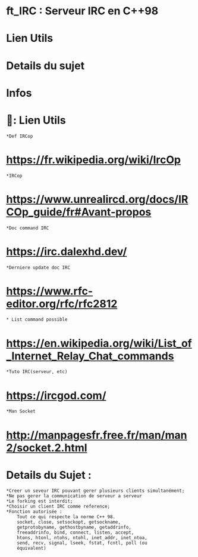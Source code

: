 # ft_IRC : Serveur IRC en C++98

# Lien Utils
# Details du sujet
# Infos


# 🔗: Lien Utils

	*Def IRCop
#	https://fr.wikipedia.org/wiki/IrcOp
	*IRCop
#	https://www.unrealircd.org/docs/IRCOp_guide/fr#Avant-propos
	*Doc command IRC
#	https://irc.dalexhd.dev/
	*Derniere update doc IRC
#	https://www.rfc-editor.org/rfc/rfc2812
	* List command possible
#	https://en.wikipedia.org/wiki/List_of_Internet_Relay_Chat_commands
	*Tuto IRC(serveur, etc)
#	https://ircgod.com/
	*Man Socket
#	http://manpagesfr.free.fr/man/man2/socket.2.html

# Details du Sujet :

	*Creer un seveur IRC pouvant gerer plusieurs clients simultanément;
	*Ne pas gerer la communication de serveur a serveur
	*Le forking est interdit;
	*Choisir un client IRC comme reference;
	*Fonction autorisée :
		Tout ce qui respecte la norme C++ 98.
		socket, close, setsockopt, getsockname,
		getprotobyname, gethostbyname, getaddrinfo,
		freeaddrinfo, bind, connect, listen, accept,
		htons, htonl, ntohs, ntohl, inet_addr, inet_ntoa,
		send, recv, signal, lseek, fstat, fcntl, poll (ou
		équivalent)
